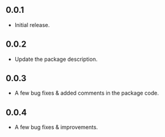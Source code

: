 ## 0.0.1

* Initial release.

## 0.0.2

* Update the package description.

## 0.0.3

* A few bug fixes & added comments in the package code.

## 0.0.4

* A few bug fixes & improvements.
